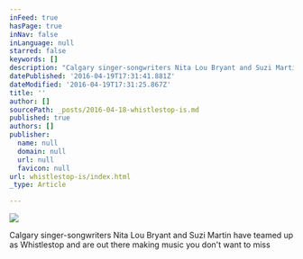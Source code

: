```yaml
---
inFeed: true
hasPage: true
inNav: false
inLanguage: null
starred: false
keywords: []
description: "Calgary singer-songwriters Nita Lou Bryant and Suzi Martin have teamed up as Whistlestop and are out there making music you don't want to miss"
datePublished: '2016-04-19T17:31:41.881Z'
dateModified: '2016-04-19T17:31:25.867Z'
title: ''
author: []
sourcePath: _posts/2016-04-18-whistlestop-is.md
published: true
authors: []
publisher:
  name: null
  domain: null
  url: null
  favicon: null
url: whistlestop-is/index.html
_type: Article

---
```

![](https://the-grid-user-content.s3-us-west-2.amazonaws.com/903d55e6-234c-46bb-8498-8f790cdeeb14.jpg)

Calgary singer-songwriters Nita Lou Bryant and Suzi Martin have teamed up as Whistlestop and are out there making music you don't want to miss